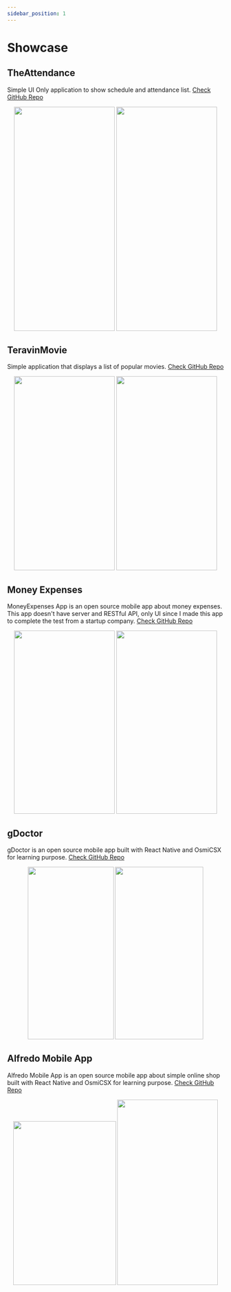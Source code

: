 ```yaml
---
sidebar_position: 1
---
```


# Showcase

## TheAttendance

Simple UI Only application to show schedule and attendance list. [Check GitHub Repo](https://github.com/DeVoresyah/TheAttendance)

<p align="center">
  <img src="https://i.imgur.com/DeUZFJ6.png" width="234px" height="520px;" />
  <img src="https://i.imgur.com/ONw2MUl.png" width="234px" height="520px;" />
</p>

## TeravinMovie

Simple application that displays a list of popular movies. [Check GitHub Repo](https://github.com/rizbud/TeravinMovie)

<p align="center">
  <img src="https://i.imgur.com/ek091I7.jpg" width="234px" height="450px;" />
  <img src="https://i.imgur.com/Fd15pAn.png" width="234px" height="450px;" />
</p>

## Money Expenses

MoneyExpenses App is an open source mobile app about money expenses. This app doesn't have server and RESTful API, only UI since I made this app to complete the test from a startup company. [Check GitHub Repo](https://github.com/DeVoresyah/MoneyExpenses)

<p align="center">
  <img src="https://i.imgur.com/75IS0ov.png" width="234px" height="425px;" />
  <img src="https://i.imgur.com/Zn9Lbaq.png" width="234px" height="425px;" />
</p>

## gDoctor

gDoctor is an open source mobile app built with React Native and OsmiCSX for learning purpose. [Check GitHub Repo](https://github.com/libscode/gDoctor)

<p align="center">
  <img src="https://i.imgur.com/kqhqifr.png" width="200px" height="400px;" />
  <img src="https://i.imgur.com/qEYYYzU.png" width="205px" height="400px;" />
</p>

## Alfredo Mobile App

Alfredo Mobile App is an open source mobile app about simple online shop built with React Native and OsmiCSX for learning purpose. [Check GitHub Repo](https://github.com/CloudGakkai/Alfredo-Mobile)

<p align="center">
  <img src="https://i.imgur.com/MLLMHmm.png" width="239px" height="380px;" />
  <img src="https://i.imgur.com/xDGe8Y4.png" width="234px" height="430px;" />
</p>
